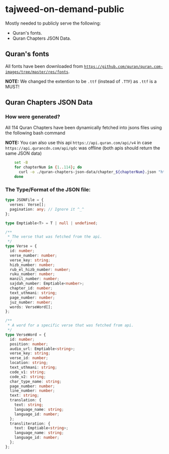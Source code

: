 # tajweed-on-demand-public

Mostly needed to publicly serve the following:

- Quran's fonts.
- Quran Chapters JSON Data.

## Quran's fonts

All fonts have been downloaded from [`https://github.com/quran/quran.com-images/tree/master/res/fonts`](https://github.com/quran/quran.com-images/tree/master/res/fonts).

**NOTE:** We changed the extention to be `.ttf` (instead of `.TTF`) as `.ttf` is a MUST!

## Quran Chapters JSON Data

### How were generated?

All 114 Quran Chapters have been dynamically fetched into jsons files using the following bash command

**NOTE:** You can also use this api `https://api.quran.com/api/v4` in case `https://api.qurancdn.com/api/qdc` was offline (both apis should return the same JSON data)

```bash
    set -B
    for chapterNum in {1..114}; do
      curl -o ./quran-chapters-json-data/chapter_${chapterNum}.json "https://api.qurancdn.com/api/qdc/verses/by_chapter/${chapterNum}?per_page=all&words=true&fields=chapter_id,text_uthmani&word_fields=verse_key,verse_id,page_number,location,text_uthmani,code_v1,code_v2"
    done
```

### The Type/Format of the JSON file:

```ts
type JSONFile = {
  verses: Verse[];
  pagination: any; // Ignore it ^_^
};

type Emptiable<T> = T | null | undefined;

/**
 * The verse that was fetched from the api.
 */
type Verse = {
  id: number;
  verse_number: number;
  verse_key: string;
  hizb_number: number;
  rub_el_hizb_number: number;
  ruku_number: number;
  manzil_number: number;
  sajdah_number: Emptiable<number>;
  chapter_id: number;
  text_uthmani: string;
  page_number: number;
  juz_number: number;
  words: VerseWord[];
};

/**
 * A word for a specific verse that was fetched from api.
 */
type VerseWord = {
  id: number;
  position: number;
  audio_url: Emptiable<string>;
  verse_key: string;
  verse_id: number;
  location: string;
  text_uthmani: string;
  code_v1: string;
  code_v2: string;
  char_type_name: string;
  page_number: number;
  line_number: number;
  text: string;
  translation: {
    text: string;
    language_name: string;
    language_id: number;
  };
  transliteration: {
    text: Emptiable<string>;
    language_name: string;
    language_id: number;
  };
};
```
